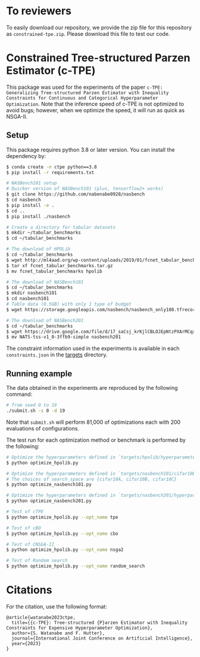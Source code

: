# To reviewers
To easily download our repository, we provide the zip file for this repository as `constrained-tpe.zip`.
Please download this file to test our code.

# Constrained Tree-structured Parzen Estimator (c-TPE)
This package was used for the experiments of the paper `c-TPE: Generalizing Tree-structured Parzen Estimator with Inequality Constraints for Continuous and Categorical Hyperparameter Optimization`.
Note that the inference speed of c-TPE is not optimized to avoid bugs; however, when we optimize the speed, it will run as quick as NSGA-II.

## Setup
This package requires python 3.8 or later version.
You can install the dependency by:
```bash
$ conda create -n ctpe python==3.8
$ pip install -r requirements.txt

# NASBench101 setup
# Quicker version of NASBench101 (plus, tensorflow2+ works)
$ git clone https://github.com/nabenabe0928/nasbench
$ cd nasbench
$ pip install -e .
$ cd ..
$ pip install ./nasbench

# Create a directory for tabular datasets
$ mkdir ~/tabular_benchmarks
$ cd ~/tabular_benchmarks

# The download of HPOLib
$ cd ~/tabular_benchmarks
$ wget http://ml4aad.org/wp-content/uploads/2019/01/fcnet_tabular_benchmarks.tar.gz
$ tar xf fcnet_tabular_benchmarks.tar.gz
$ mv fcnet_tabular_benchmarks hpolib

# The download of NASBench101
$ cd ~/tabular_benchmarks
$ mkdir nasbench101
$ cd nasbench101
# Table data (0.5GB) with only 1 type of budget
$ wget https://storage.googleapis.com/nasbench/nasbench_only108.tfrecord

# The download of NASBench201
$ cd ~/tabular_benchmarks
$ wget https://drive.google.com/file/d/17_saCsj_krKjlCBLOJEpNtzPXArMCqxU/view
$ mv NATS-tss-v1_0-3ffb9-simple nasbench201
```

The constraint information used in the experiments is available in each `constraints.json` in the [targets](targets/) directory.

## Running example
The data obtained in the experiments are reproduced by the following command:
```bash
# from seed 0 to 19
./submit.sh -s 0 -d 19
```
Note that `submit.sh` will perform 81,000 of optimizations each with 200 evaluations of configurations.

The test run for each optimization method or benchmark is performed by the following:
```bash
# Optimize the hyperparameters defined in `targets/hpolib/hyperparameters.py` and `targets/hpolib/params.json`
$ python optimize_hpolib.py

# Optimize the hyperparameters defined in `targets/nasbench101/cifar10B/hyperparameters.py` and `targets/nasbench101/cifar10B/params.json`
# The choices of search_space are {cifar10A, cifar10B, cifar10C}
$ python optimize_nasbench101.py

# Optimize the hyperparameters defined in `targets/nasbench201/hyperparameters.py` and `targets/nasbench201/params.json`
$ python optimize_nasbench201.py

# Test of cTPE
$ python optimize_hpolib.py --opt_name tpe

# Test of cBO
$ python optimize_hpolib.py --opt_name cbo

# Test of CNSGA-II
$ python optimize_hpolib.py --opt_name nsga2

# Test of Random search
$ python optimize_hpolib.py --opt_name random_search
```

# Citations

For the citation, use the following format:
```
@article{watanabe2023ctpe,
  title={{c-TPE}: Tree-structured {P}arzen Estimator with Inequality Constraints for Expensive Hyperparameter Optimization},
  author={S. Watanabe and F. Hutter},
  journal={International Joint Conference on Artificial Intelligence},
  year={2023}
}
```